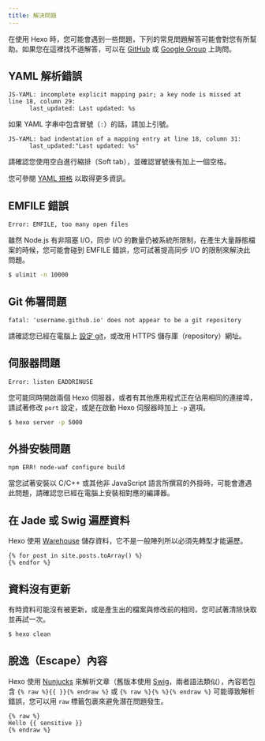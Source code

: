 ```yaml
---
title: 解決問題
---
```

在使用 Hexo 時，您可能會遇到一些問題，下列的常見問題解答可能會對您有所幫助。如果您在這裡找不道解答，可以在 [GitHub](https://github.com/hexojs/hexo/issues) 或 [Google Group](https://groups.google.com/group/hexo) 上詢問。

## YAML 解析錯誤

``` plain
JS-YAML: incomplete explicit mapping pair; a key node is missed at line 18, column 29:
      last_updated: Last updated: %s
```

如果 YAML 字串中包含冒號（`:`）的話，請加上引號。

``` plain
JS-YAML: bad indentation of a mapping entry at line 18, column 31:
      last_updated:"Last updated: %s"
```

請確認您使用空白進行縮排（Soft tab），並確認冒號後有加上一個空格。

您可參閱 [YAML 規格](http://www.yaml.org/spec/1.2/spec.html) 以取得更多資訊。

## EMFILE 錯誤

``` plain
Error: EMFILE, too many open files
```

雖然 Node.js 有非阻塞 I/O，同步 I/O 的數量仍被系統所限制，在產生大量靜態檔案的時候，您可能會碰到 EMFILE 錯誤，您可試著提高同步 I/O 的限制來解決此問題。

``` bash
$ ulimit -n 10000
```

## Git 佈署問題

``` plain
fatal: 'username.github.io' does not appear to be a git repository
```

請確認您已經在電腦上 [設定 git](https://help.github.com/articles/set-up-git)，或改用 HTTPS 儲存庫（repository）網址。

## 伺服器問題

``` plain
Error: listen EADDRINUSE
```

您可能同時開啟兩個 Hexo 伺服器，或者有其他應用程式正在佔用相同的連接埠，請試著修改 `port` 設定，或是在啟動 Hexo 伺服器時加上 `-p` 選項。

``` bash
$ hexo server -p 5000
```

## 外掛安裝問題

``` plain
npm ERR! node-waf configure build
```

當您試著安裝以 C/C++ 或其他非 JavaScript 語言所撰寫的外掛時，可能會遭遇此問題，請確認您已經在電腦上安裝相對應的編譯器。

## 在 Jade 或 Swig 遍歷資料

Hexo 使用 [Warehouse] 儲存資料，它不是一般陣列所以必須先轉型才能遍歷。

```
{% for post in site.posts.toArray() %}
{% endfor %}
```

## 資料沒有更新

有時資料可能沒有被更新，或是產生出的檔案與修改前的相同，您可試著清除快取並再試一次。

``` bash
$ hexo clean
```

## 脫逸（Escape）內容

Hexo 使用 [Nunjucks] 來解析文章（舊版本使用 [Swig]，兩者語法類似），內容若包含 `{% raw %}{{ }}{% endraw %}` 或 `{% raw %}{% %}{% endraw %}` 可能導致解析錯誤，您可以用 `raw` 標籤包裹來避免潛在問題發生。

```
{% raw %}
Hello {{ sensitive }}
{% endraw %}
```

[Warehouse]: https://github.com/hexojs/warehouse
[Swig]: http://paularmstrong.github.io/swig/
[Nunjucks]: http://mozilla.github.io/nunjucks/